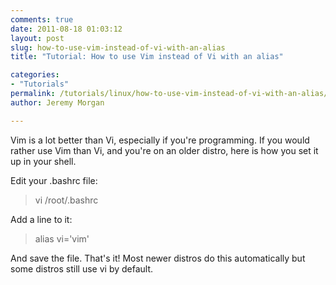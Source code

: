 ```yaml
---
comments: true
date: 2011-08-18 01:03:12
layout: post
slug: how-to-use-vim-instead-of-vi-with-an-alias
title: "Tutorial: How to use Vim instead of Vi with an alias"

categories:
- "Tutorials"
permalink: /tutorials/linux/how-to-use-vim-instead-of-vi-with-an-alias/
author: Jeremy Morgan

---
```


Vim is a lot better than Vi, especially if you're programming. If you would rather use Vim than Vi, and you're on an older distro, here is how you set it up in your shell.

Edit your .bashrc file:

> vi /root/.bashrc

Add a line to it:

> alias vi='vim'

And save the file. That's it! Most newer distros do this automatically but some distros still use vi by default.